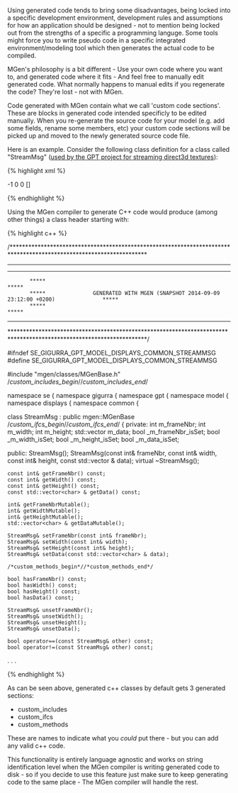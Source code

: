 ---
---

Using generated code tends to bring some disadvantages, being locked into a specific development environment, development rules and assumptions for how an application should be designed - not to mention being locked out from the strengths of a specific a programming languge. Some tools might force you to write pseudo code in a specific integrated environment/modeling tool which then generates the actual code to be compiled.

MGen's philosophy is a bit different - Use your own code where you want to, and generated code where it fits - And feel free to manually edit generated code. What normally happens to manual edits if you regenerate the code? They're lost - not with MGen.

Code generated with MGen contain what we call 'custom code sections'. These are blocks in generated code intended specificly to be edited manually. When you re-generate the source code for your model (e.g. add some fields, rename some members, etc) your custom code sections will be picked up and moved to the newly generated source code file. 

Here is an example. Consider the following class definition for a class called "StreamMsg" ([used by the GPT project for streaming direct3d textures](https://github.com/GiGurra/gpt)):

{% highlight xml %}

<StreamMsg>
  <frameNbr type="int32">-1</frameNbr>
  <width type="int32">0</width>
  <height type="int32">0</height>
  <data type="array[int8]">[]</data>
</StreamMsg>

{% endhighlight %}

Using the MGen compiler to generate C++ code would produce (among other things) a class header starting with:

{% highlight c++ %}

/********************************************************************************************************************
 ********************************************************************************************************************
 ********************************************************************************************************************
           *****                                                                                      *****
           *****               GENERATED WITH MGEN (SNAPSHOT 2014-09-09 23:12:00 +0200)               *****
           *****                                                                                      *****		
 ********************************************************************************************************************
 ********************************************************************************************************************/

#ifndef SE_GIGURRA_GPT_MODEL_DISPLAYS_COMMON_STREAMMSG
#define SE_GIGURRA_GPT_MODEL_DISPLAYS_COMMON_STREAMMSG

#include "mgen/classes/MGenBase.h"
/*custom_includes_begin*//*custom_includes_end*/

namespace se {
namespace gigurra {
namespace gpt {
namespace model {
namespace displays {
namespace common {

class StreamMsg : public mgen::MGenBase /*custom_ifcs_begin*//*custom_ifcs_end*/ {
private:
	int m_frameNbr;
	int m_width;
	int m_height;
	std::vector<char>  m_data;
	bool _m_frameNbr_isSet;
	bool _m_width_isSet;
	bool _m_height_isSet;
	bool _m_data_isSet;

public:
	StreamMsg();
	StreamMsg(const int& frameNbr,
			const int& width,
			const int& height,
			const std::vector<char> & data);
	virtual ~StreamMsg();

	const int& getFrameNbr() const;
	const int& getWidth() const;
	const int& getHeight() const;
	const std::vector<char> & getData() const;

	int& getFrameNbrMutable();
	int& getWidthMutable();
	int& getHeightMutable();
	std::vector<char> & getDataMutable();

	StreamMsg& setFrameNbr(const int& frameNbr);
	StreamMsg& setWidth(const int& width);
	StreamMsg& setHeight(const int& height);
	StreamMsg& setData(const std::vector<char> & data);

	/*custom_methods_begin*//*custom_methods_end*/

	bool hasFrameNbr() const;
	bool hasWidth() const;
	bool hasHeight() const;
	bool hasData() const;

	StreamMsg& unsetFrameNbr();
	StreamMsg& unsetWidth();
	StreamMsg& unsetHeight();
	StreamMsg& unsetData();

	bool operator==(const StreamMsg& other) const;
	bool operator!=(const StreamMsg& other) const;

.
.
.

{% endhighlight %}

As can be seen above, generated c++ classes by default gets 3 generated sections:

 * custom_includes
 * custom_ifcs
 * custom_methods
 
These are names to indicate what you *could* put there - but you can add any valid c++ code.

This functionality is entirely language agnostic and works on string identification level when the MGen compiler is writing generated code to disk - so if you decide to use this feature just make sure to keep generating code to the same place - The MGen compiler will handle the rest.

